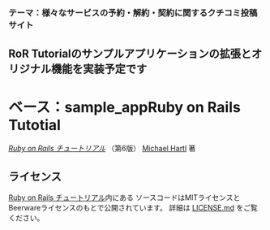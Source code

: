### テーマ：様々なサービスの予約・解約・契約に関するクチコミ投稿サイト
## RoR Tutorialのサンプルアプリケーションの拡張とオリジナル機能を実装予定です
# ベース：sample_appRuby on Rails Tutotial

[*Ruby on Rails チュートリアル*](https://railstutorial.jp/)
（第6版）
[Michael Hartl](https://www.michaelhartl.com/) 著

## ライセンス

[Ruby on Rails チュートリアル](https://railstutorial.jp/)内にある
ソースコードはMITライセンスとBeerwareライセンスのもとで公開されています。
詳細は [LICENSE.md](LICENSE.md) をご覧ください。
